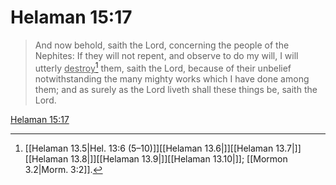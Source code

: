 # Helaman 15:17

> And now behold, saith the Lord, concerning the people of the Nephites: If they will not repent, and observe to do my will, I will utterly <u>destroy</u>[^a] them, saith the Lord, because of their unbelief notwithstanding the many mighty works which I have done among them; and as surely as the Lord liveth shall these things be, saith the Lord.

[Helaman 15:17](https://www.churchofjesuschrist.org/study/scriptures/bofm/hel/15?lang=eng&id=p17#p17)


[^a]: [[Helaman 13.5|Hel. 13:6 (5–10)]][[Helaman 13.6|]][[Helaman 13.7|]][[Helaman 13.8|]][[Helaman 13.9|]][[Helaman 13.10|]]; [[Mormon 3.2|Morm. 3:2]].  

